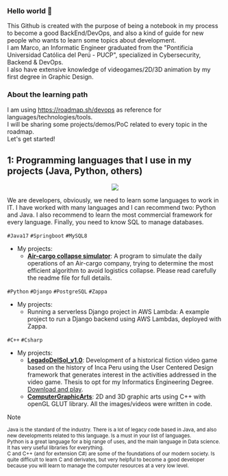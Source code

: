 ### Hello world 👋
This Github is created with the purpose of being a notebook in my process to become a good BackEnd/DevOps, and also a kind of guide for new people who wants to learn some topics about development.  
I am Marco, an Informatic Engineer graduated from the "Pontificia Universidad Católica del Perú - PUCP", specialized in Cybersecurity, Backend & DevOps.  
I also have extensive knowledge of videogames/2D/3D animation by my first degree in Graphic Design. 

### About the learning path
I am using https://roadmap.sh/devops as reference for languages/technologies/tools.  
I will be sharing some projects/demos/PoC related to every topic in the roadmap.  
Let's get started!

## 1: Programming languages ​​that I use in my projects (Java, Python, others)
<p align="center" size="small">
  <a href="https://skillicons.dev">
    <img src="https://skillicons.dev/icons?i=python,django,java,spring,mysql,postgres" />
  </a>
</p>
We are developers, obviously, we need to learn some languages to work in IT. I have worked with many languages and I can recommend two: Python and Java. I also recommend to learn the most commercial framework for every language. Finally, you need to know SQL to manage databases.    
  
`#Java17` `#Springboot` `#MySQL8`  
- My projects:
	- **[Air-cargo collapse simulator](https://github.com/MrBossio/parcel-shipments-by-air-cargo-API)**: A program to simulate the daily operations of an Air-cargo company, trying to determine the most efficient algorithm to avoid logistics collapse. Please read carefully the readme file for full details. 

`#Python` `#Django` `#PostgreSQL` `#Zappa`  
- My projects:
	- Running a serverless Django project in AWS Lambda: A example project to run a Django backend using AWS Lambdas, deployed with Zappa.

`#C++` `#Csharp` 
- My projects:
	- **[LegadoDelSol_v1.0](https://github.com/MrBossio/LegadoDelSol_v1.0)**: Development of a historical fiction video game based on the history of Inca Peru using the User Centered Design framework that generates interest in the activities addressed in the video game. Thesis to opt for my Informatics Engineering Degree. [Download and play](https://drive.google.com/open?id=1-Fqzb5YTq8j-yqrTKmPvPIrYu_TdAMMk&usp=drive_fs).
	- **[ComputerGraphicArts](https://github.com/MrBossio/ComputerGraphicArts)**: 2D and 3D graphic arts using C++ with openGL GLUT library. All the images/videos were written in code.

> [!NOTE]
> <sub>Java is the standard of the industry. There is a lot of legacy code based in Java, and also new developments related to this language. Is a must in your list of languages.  
> Python is a great language for a big range of uses, and the main language in Data science. It has very useful libraries for everything.  
> C and C++ (and for extension C#) are some of the foundations of our modern society. Is quite difficult to learn C and derivates, but very helpful to become a good developer because you will learn to manage the computer resources at a very low level.</sub>  


